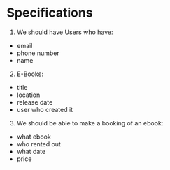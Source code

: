 # Specifications

1. We should have Users who have:
- email
- phone number
- name

2. E-Books:
- title
- location
- release date
- user who created it

3. We should be able to make a booking of an ebook:
- what ebook
- who rented out
- what date
- price